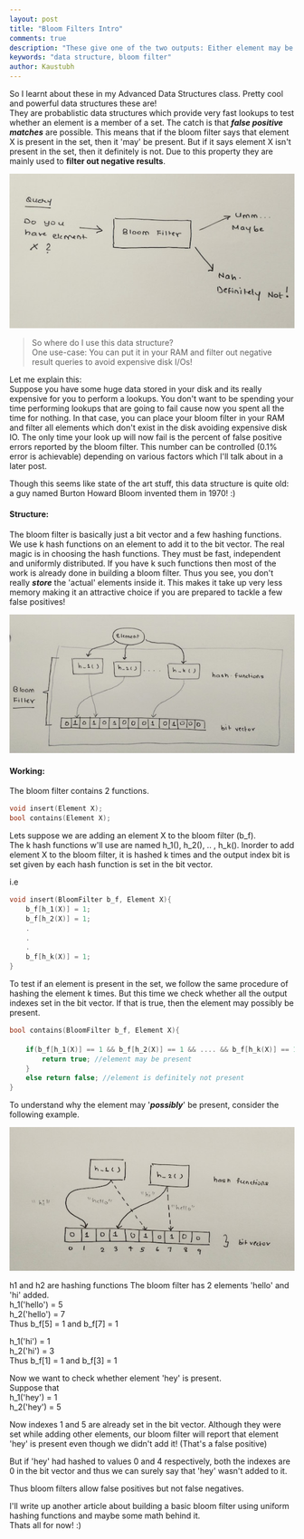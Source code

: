 ```yaml
---
layout: post
title: "Bloom Filters Intro"
comments: true
description: "These give one of the two outputs: Either element may be present OR It definitely isn't"
keywords: "data structure, bloom filter"
author: Kaustubh
---
```



So I learnt about these in my Advanced Data Structures class. Pretty cool and powerful data structures these are!  
They are probablistic data structures which provide very fast lookups to test whether an element is a member of a set. The catch is that **_false positive matches_** are possible. This means that if the bloom filter says that element X is present in the set, then it 'may' be present. But if it says element X isn't present in the set, then it definitely is not. Due to this property they are mainly used to **filter out negative results**. 

![Bloom Filter](/assets/images/bloom_filter.jpg)

>So where do I use this data structure?  
One use-case: You can put it in your RAM and filter out negative result queries to avoid expensive disk I/Os!

Let me explain this:  
Suppose you have some huge data stored in your disk and its really expensive for you to perform a lookups. You don't want to be spending your time performing lookups that are going to fail cause now you spent all the time for nothing. In that case, you can place your bloom filter in your RAM and filter all elements which don't exist in the disk avoiding expensive disk IO. The only time your look up will now fail is the percent of false positive errors reported by the bloom filter. This number can be controlled (0.1% error is achievable) depending on various factors which I'll talk about in a later post.

Though this seems like state of the art stuff, this data structure is quite old: a guy named Burton Howard Bloom invented them in 1970! :)



#### Structure:
The bloom filter is basically just a bit vector and a few hashing functions. We use k hash functions on an element to add it to the bit vector. The real magic is in choosing the hash functions. They must be fast, independent and uniformly distributed. If you have k such functions then most of the work is already done in building a bloom filter.
Thus you see, you don't really **_store_** the 'actual' elements inside it. This makes it take up very less memory making it an attractive choice if you are prepared to tackle a few false positives!  

![Bloom Filter Structure](/assets/images/bloom_filter_structure.jpg)



#### Working:
The bloom filter contains 2 functions. 

``` c++
void insert(Element X);
bool contains(Element X);

```


Lets suppose we are adding an element X to the bloom filter (b_f).  
The k hash functions w'll use are named h_1(), h_2(), .. , h_k().
Inorder to add element X to the bloom filter, it is hashed k times and the output index bit is set given by each hash function is set in the bit vector.

i.e 
``` c++
void insert(BloomFilter b_f, Element X){
	b_f[h_1(X)] = 1;
	b_f[h_2(X)] = 1;
	.
	.
	.
	b_f[h_k(X)] = 1;
}
```


To test if an element is present in the set, we follow the same procedure of hashing the element k times. But this time we check whether all the output indexes set in the bit vector. If that is true, then the element may possibly be present.

``` c++
bool contains(BloomFilter b_f, Element X){

	if(b_f[h_1(X)] == 1 && b_f[h_2(X)] == 1 && .... && b_f[h_k(X)] == 1){
		return true; //element may be present
	}
	else return false; //element is definitely not present
}

```


To understand why the element may '**_possibly_**' be present, consider the following example.


![Bloom Filter Working](/assets/images/bloom_filter_working.jpg)


h1 and h2 are hashing functions 
The bloom filter has 2 elements 'hello' and 'hi' added.  
h_1('hello') = 5  
h_2('hello') = 7  
Thus b_f[5] = 1 and b_f[7] = 1  

h_1('hi') = 1  
h_2('hi') = 3  
Thus b_f[1] = 1 and b_f[3] = 1  

Now we want to check whether element 'hey' is present.  
Suppose that  
h_1('hey') = 1  
h_2('hey') = 5  

Now indexes 1 and 5 are already set in the bit vector. Although they were set while adding other elements, our bloom filter will report that element 'hey' is present even though we didn't add it! (That's a false positive)

But if 'hey' had hashed to values 0 and 4 respectively, both the indexes are 0 in the bit vector and thus we can surely say that 'hey' wasn't added to it.

Thus bloom filters allow false positives but not false negatives.


I'll write up another article about building a basic bloom filter using uniform hashing functions and maybe some math behind it.  
Thats all for now! :)








